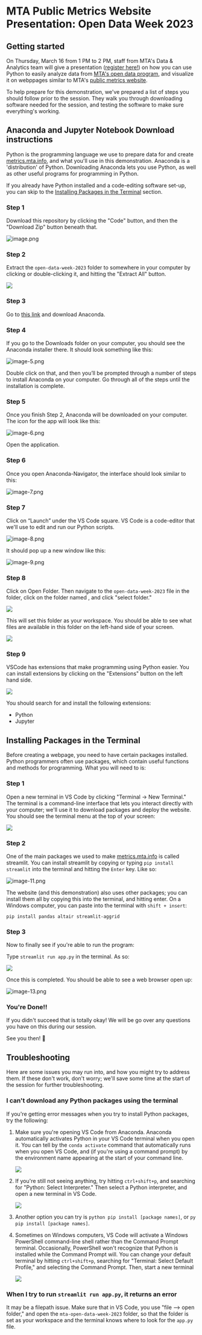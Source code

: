# MTA Public Metrics Website Presentation: Open Data Week 2023

## Getting started

On Thursday, March 16 from 1 PM to 2 PM, staff from MTA's Data & Analytics team will give a presentation ([register here!](https://2023.open-data.nyc/event/visualizing-mta-performance-data-with-python/)) on how you can use Python to easily analyze data from [MTA's open data program](https://new.mta.info/open-data), and visualize it on webppages similar to MTA's [public metrics website](https://metrics.mta.info/).

To help prepare for this demonstration, we've prepared a list of steps you should follow prior to the session. They walk you through downloading software needed for the session, and testing the software to make sure everything's working.

## Anaconda and Jupyter Notebook Download instructions

Python is the programming language we use to prepare data for and create [metrics.mta.info](metrics.mta.info), and what you'll use in this demonstration. Anaconda is a 'distribution' of Python. Downloading Anaconda lets you use Python, as well as other useful programs for programming in Python.

If you already have Python installed and a code-editing software set-up, you can skip to the [Installing Packages in the Terminal](#installing-packages-in-the-terminal) section.

### Step 1

Download this repository by clicking the "Code" button, and then the "Download Zip" button beneath that.

![image.png](./src/images/image-14.png)

### Step 2

Extract the `open-data-week-2023` folder to somewhere in your computer by clicking or double-clicking it, and hitting the "Extract All" button.

![](src/images/zip_extract.PNG)

### Step 3

Go to [this link](https://www.anaconda.com/products/distribution) and download Anaconda.

### Step 4

If you go to the Downloads folder on your computer, you should see the Anaconda installer there. It should look something like this:

![image-5.png](./src/images/image-5.png)

Double click on that, and then you’ll be prompted through a number of steps to install Anaconda on your computer. Go through all of the steps until the installation is complete.

### Step 5

Once you finish Step 2, Anaconda will be downloaded on your computer.  The icon for the app will look like this:

![image-6.png](./src/images/image-6.png)

Open the application.

### Step 6

Once you open Anaconda-Navigator, the interface should look similar to this:

![image-7.png](./src/images/image-7.png)

### Step 7

Click on “Launch” under the VS Code square. VS Code is a code-editor that we'll use to edit and run our Python scripts.

![image-8.png](./src/images/image-8.png)

It should pop up a new window like this:

![image-9.png](./src/images/image-9.png)

### Step 8

Click on Open Folder. Then navigate to the `open-data-week-2023` file in the folder, click on the folder named , and click "select folder." 

![](./src/images/vscode-workspace.PNG)

This will set this folder as your workspace. You should be able to see what files are available in this folder on the left-hand side of your screen.

![](./src/images/vscode-workspace_full.PNG)

### Step 9

VSCode has extensions that make programming using Python easier. You can install extensions by clicking on the "Extensions" button on the left hand side.

![](./src/images/extensions.PNG)

You should search for and install the following extensions:

 - Python
 - Jupyter

## Installing Packages in the Terminal

Before creating a webpage, you need to have certain packages installed. Python programmers often use packages, which contain useful functions and methods for programming. What you will need to is:

### Step 1

Open a new terminal in VS Code by clicking "Terminal -> New Terminal." The terminal is a command-line interface that lets you interact directly with your computer; we'll use it to download packages and deploy the website. You should see the terminal menu at the top of your screen:

![](src/images/new_terminal.PNG)

### Step 2

One of the main packages we used to make [metrics.mta.info](metrics.mta.info) is called streamlit. You can install streamlit by copying or typing `pip install streamlit` into the terminal and hitting the `Enter` key. Like so:
 
![image-11.png](./src/images/image-11.png)

The website (and this demonstration) also uses other packages; you can install them all by copying this into the terminal, and hitting enter. On a Windows computer, you can paste into the terminal with `shift + insert`:

 `pip install pandas altair streamlit-aggrid`

### Step 3

Now to finally see if you're able to run the program:

Type `streamlit run app.py` in the terminal. As so:

![](./src/images/streamlit_run.PNG)

Once this is completed. You should be able to see a web browser open up:

![image-13.png](./src/images/hello_world.PNG)

### You're Done!!

If you didn't succeed that is totally okay! We will be go over any questions you have on this during our session.

See you then! :wave:

## Troubleshooting

Here are some issues you may run into, and how you might try to address them. If these don't work, don't worry; we'll save some time at the start of the session for further troubleshooting.

### I can't download any Python packages using the terminal

If you're getting error messages when you try to install Python packages, try the following:

1) Make sure you're opening VS Code from Anaconda. Anaconda automatically activates Python in your VS Code terminal when you open it. You can tell by the `conda activate` command that automatically runs when you open VS Code, and (if you're using a command prompt) by the environment name appearing at the start of your command line.

    ![](src/images/conda_activate.PNG)

2) If you're still not seeing anything, try hitting `ctrl+shift+p`, and searching for "Python: Select Interpreter." Then select a Python interpreter, and open a new terminal in VS Code.

    ![](src/images/py_interp.PNG)

3) Another option you can try is `python pip install [package names]`, or `py pip install [package names]`.

4) Sometimes on Windows computers, VS Code will activate a Windows PowerShell command-line shell rather than the Command Prompt terminal. Occasionally, PowerShell won't recognize that Python is installed while the Command Prompt will. You can change your default terminal by hitting `ctrl+shift+p`, searching for "Terminal: Select Default Profile," and selecting the Command Prompt. Then, start a new terminal 

    ![](src/images/powershell.PNG)

### When I try to run `streamlit run app.py`, it returns an error

It may be a filepath issue. Make sure that in VS Code, you use "file --> open folder," and open the `mta-open-data-week-2023` folder, so that the folder is set as your workspace and the terminal knows where to look for the `app.py` file.